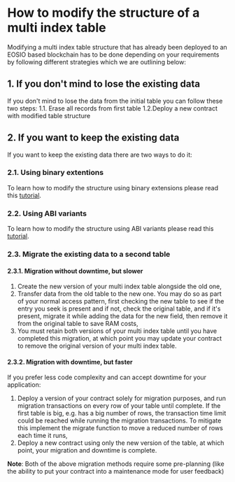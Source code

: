 # How to modify the structure of a multi index table

Modifying a multi index table structure that has already been deployed to an EOSIO based blockchain has to be done depending on your requirements by following different strategies which we are outlining below:

## 1. If you don't mind to lose the existing data

If you don't mind to lose the data from the initial table you can follow these two steps:
1.1. Erase all records from first table
1.2.Deploy a new contract with modified table structure

## 2. If you want to keep the existing data

If you want to keep the existing data there are two ways to do it:

### 2.1. Using binary extentions
To learn how to modify the structure using binary extensions please read this [tutorial](../../09_tutorials/01_binary-extension.md).

### 2.2. Using ABI variants
To learn how to modify the structure using ABI variants please read this [tutorial](../../09_tutorials/02_abi_variants.md).

### 2.3. Migrate the existing data to a second table

#### 2.3.1. Migration without downtime, but slower

1. Create the new version of your multi index table alongside the old one,
2. Transfer data from the old table to the new one. You may do so as part of your normal access pattern, first checking the new table to see if the entry you seek is present and if not, check the original table, and if it's present, migrate it while adding the data for the new field, then remove it from the original table to save RAM costs, 
3. You must retain both versions of your multi index table until you have completed this migration, at which point you may update your contract to remove the original version of your multi index table.

#### 2.3.2. Migration with downtime, but faster

If you prefer less code complexity and can accept downtime for your application:

1. Deploy a version of your contract solely for migration purposes, and run migration transactions on every row of your table until complete. If the first table is big, e.g. has a big number of rows, the transaction time limit could be reached while running the  migration transactions. To mitigate this implement the migrate function to move a reduced number of rows each time it runs,
2. Deploy a new contract using only the new version of the table, at which point, your migration and downtime is complete.

__Note__: Both of the above migration methods require some pre-planning (like the ability to put your contract into a maintenance mode for user feedback)